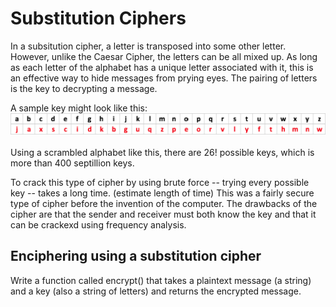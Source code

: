 # Substitution Ciphers
In a subsitution cipher, a letter is transposed into some other letter. However, unlike the Caesar Cipher, the letters can be all mixed up. As long as each letter of the alphabet has a unique letter associated with it, this is an effective way to hide messages from prying eyes. The pairing of letters is the key to decrypting a message.

A sample key might look like this:
![Koch depth 0](https://raw.githubusercontent.com/martybillingsley/images/master/subCipherKey.png) <br><br>
Using a scrambled alphabet like this, there are 26! possible keys, which is more than 400 septillion keys. 

To crack this type of cipher by using brute force -- trying every possible key -- takes a long time. (estimate length of time) This was a fairly secure type of cipher before the invention of the computer. The drawbacks of the cipher are that the sender and receiver must both know the key and that it can be crackexd using frequency analysis.

## Enciphering using a substitution cipher
Write a function called encrypt() that takes a plaintext message (a string) and a key (also a string of letters) and returns the encrypted message.


